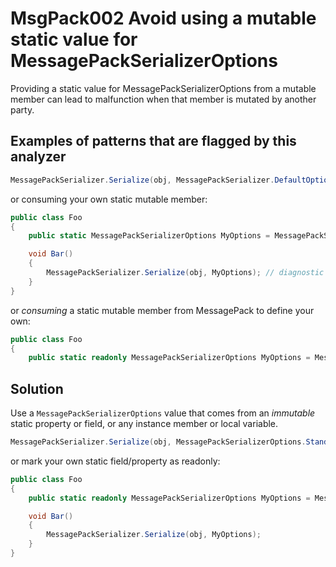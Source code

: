 # MsgPack002 Avoid using a mutable static value for MessagePackSerializerOptions

Providing a static value for MessagePackSerializerOptions from a mutable member can lead to malfunction when that member is mutated by another party.

## Examples of patterns that are flagged by this analyzer

```cs
MessagePackSerializer.Serialize(obj, MessagePackSerializer.DefaultOptions);
```

or consuming your own static mutable member:

```cs
public class Foo
{
    public static MessagePackSerializerOptions MyOptions = MessagePackSerializerOptions.Standard;

    void Bar()
    {
        MessagePackSerializer.Serialize(obj, MyOptions); // diagnostic flagged here
    }
}
```

or *consuming* a static mutable member from MessagePack to define your own:

```cs
public class Foo
{
    public static readonly MessagePackSerializerOptions MyOptions = MessagePackSerializer.DefaultOptions;
```

## Solution

Use a `MessagePackSerializerOptions` value that comes from an *immutable* static property or field,
or any instance member or local variable.

```cs
MessagePackSerializer.Serialize(obj, MessagePackSerializerOptions.Standard);
```

or mark your own static field/property as readonly:

```cs
public class Foo
{
    public static readonly MessagePackSerializerOptions MyOptions = MessagePackSerializerOptions.Standard;

    void Bar()
    {
        MessagePackSerializer.Serialize(obj, MyOptions);
    }
}
```
